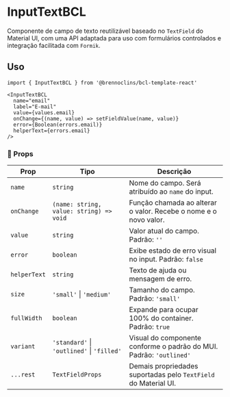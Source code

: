 # InputTextBCL

Componente de campo de texto reutilizável baseado no `TextField` do Material UI, com uma API adaptada para uso com formulários controlados e integração facilitada com `Formik`.

## Uso

```tsx
import { InputTextBCL } from '@brennoclins/bcl-template-react'

<InputTextBCL
  name="email"
  label="E-mail"
  value={values.email}
  onChange={(name, value) => setFieldValue(name, value)}
  error={Boolean(errors.email)}
  helperText={errors.email}
/>

```

### 🔧 Props

<table>
  <thead>
    <tr>
      <th>Prop</th>
      <th>Tipo</th>
      <th>Descrição</th>
    </tr>
  </thead>
  <tbody>
    <tr>
      <td><code>name</code></td>
      <td><code>string</code></td>
      <td>Nome do campo. Será atribuído ao <code>name</code> do input.</td>
    </tr>
    <tr>
      <td><code>onChange</code></td>
      <td><code>(name: string, value: string) =&gt; void</code></td>
      <td>Função chamada ao alterar o valor. Recebe o nome e o novo valor.</td>
    </tr>
    <tr>
      <td><code>value</code></td>
      <td><code>string</code></td>
      <td>Valor atual do campo. Padrão: <code>''</code></td>
    </tr>
    <tr>
      <td><code>error</code></td>
      <td><code>boolean</code></td>
      <td>Exibe estado de erro visual no input. Padrão: <code>false</code></td>
    </tr>
    <tr>
      <td><code>helperText</code></td>
      <td><code>string</code></td>
      <td>Texto de ajuda ou mensagem de erro.</td>
    </tr>
    <tr>
      <td><code>size</code></td>
      <td><code>'small'</code> | <code>'medium'</code></td>
      <td>Tamanho do campo. Padrão: <code>'small'</code></td>
    </tr>
    <tr>
      <td><code>fullWidth</code></td>
      <td><code>boolean</code></td>
      <td>Expande para ocupar 100% do container. Padrão: <code>true</code></td>
    </tr>
    <tr>
      <td><code>variant</code></td>
      <td><code>'standard'</code> | <code>'outlined'</code> | <code>'filled'</code></td>
      <td>Visual do componente conforme o padrão do MUI. Padrão: <code>'outlined'</code></td>
    </tr>
    <tr>
      <td><code>...rest</code></td>
      <td><code>TextFieldProps</code></td>
      <td>Demais propriedades suportadas pelo <code>TextField</code> do Material UI.</td>
    </tr>
  </tbody>
</table>
